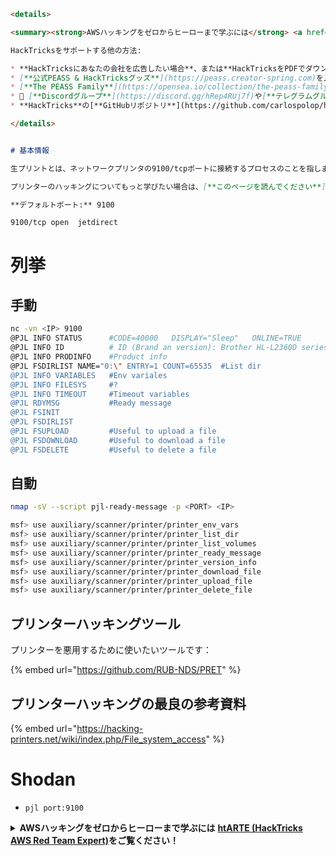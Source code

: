 ```markdown
<details>

<summary><strong>AWSハッキングをゼロからヒーローまで学ぶには</strong> <a href="https://training.hacktricks.xyz/courses/arte"><strong>htARTE (HackTricks AWS Red Team Expert)</strong></a><strong>！</strong></summary>

HackTricksをサポートする他の方法:

* **HackTricksにあなたの会社を広告したい場合**、または**HackTricksをPDFでダウンロードしたい場合**は、[**サブスクリプションプラン**](https://github.com/sponsors/carlospolop)をチェックしてください！
* [**公式PEASS & HackTricksグッズ**](https://peass.creator-spring.com)を入手する
* [**The PEASS Family**](https://opensea.io/collection/the-peass-family)を発見し、独占的な[**NFTs**](https://opensea.io/collection/the-peass-family)のコレクションをチェックする
* 💬 [**Discordグループ**](https://discord.gg/hRep4RUj7f)や[**テレグラムグループ**](https://t.me/peass)に**参加する**か、**Twitter** 🐦 [**@carlospolopm**](https://twitter.com/carlospolopm)で**フォローする**。
* **HackTricks**の[**GitHubリポジトリ**](https://github.com/carlospolop/hacktricks)や[**HackTricks Cloud**](https://github.com/carlospolop/hacktricks-cloud)にPRを提出して、あなたのハッキングテクニックを共有する。

</details>


# 基本情報

生プリントとは、ネットワークプリンタの9100/tcpポートに接続するプロセスのことを指します。これはCUPSやWindowsのプリントアーキテクチャによって使用されるデフォルトの方法であり、プリンターに使用される「_最もシンプルで、最も速く、一般的に最も信頼性の高いネットワークプロトコル_」と考えられています。生の9100ポートプリント、またはJetDirect、AppSocket、PDL-datastreamとも呼ばれるものは、**自体がプリントプロトコルではありません**。代わりに**送信された全てのデータは、TCP上の並列接続のように、直接プリントデバイスによって処理されます**。LPD、IPP、SMBとは異なり、これによりクライアントに直接フィードバックを送ることができ、ステータスやエラーメッセージを含みます。このような**双方向チャネル**は、**PJL**、**PostScript**、または**PCL**コマンドの**結果**に直接**アクセス**することを可能にします。そのため、ほぼ全てのネットワークプリンターでサポートされている生の9100ポートプリントは、PRETやPFTでのセキュリティ分析のためのチャネルとして使用されます。（[こちら](http://hacking-printers.net/wiki/index.php/Port\_9100\_printing)から）

プリンターのハッキングについてもっと学びたい場合は、[**このページを読んでください**](pentesting-printers/)。

**デフォルトポート:** 9100
```
```
9100/tcp open  jetdirect
```
# 列挙

## 手動
```bash
nc -vn <IP> 9100
@PJL INFO STATUS      #CODE=40000   DISPLAY="Sleep"   ONLINE=TRUE
@PJL INFO ID          # ID (Brand an version): Brother HL-L2360D series:84U-F75:Ver.b.26
@PJL INFO PRODINFO    #Product info
@PJL FSDIRLIST NAME="0:\" ENTRY=1 COUNT=65535  #List dir
@PJL INFO VARIABLES   #Env variales
@PJL INFO FILESYS     #?
@PJL INFO TIMEOUT     #Timeout variables
@PJL RDYMSG           #Ready message
@PJL FSINIT
@PJL FSDIRLIST
@PJL FSUPLOAD         #Useful to upload a file
@PJL FSDOWNLOAD       #Useful to download a file
@PJL FSDELETE         #Useful to delete a file
```
## 自動
```bash
nmap -sV --script pjl-ready-message -p <PORT> <IP>
```

```bash
msf> use auxiliary/scanner/printer/printer_env_vars
msf> use auxiliary/scanner/printer/printer_list_dir
msf> use auxiliary/scanner/printer/printer_list_volumes
msf> use auxiliary/scanner/printer/printer_ready_message
msf> use auxiliary/scanner/printer/printer_version_info
msf> use auxiliary/scanner/printer/printer_download_file
msf> use auxiliary/scanner/printer/printer_upload_file
msf> use auxiliary/scanner/printer/printer_delete_file
```
## プリンターハッキングツール

プリンターを悪用するために使いたいツールです：

{% embed url="https://github.com/RUB-NDS/PRET" %}

## プリンターハッキングの最良の参考資料

{% embed url="https://hacking-printers.net/wiki/index.php/File_system_access" %}

# **Shodan**

* `pjl port:9100`


<details>

<summary><strong>AWSハッキングをゼロからヒーローまで学ぶには</strong> <a href="https://training.hacktricks.xyz/courses/arte"><strong>htARTE (HackTricks AWS Red Team Expert)</strong></a><strong>をご覧ください！</strong></summary>

HackTricksをサポートする他の方法：

* **HackTricksにあなたの会社を広告したい**、または**HackTricksをPDFでダウンロードしたい**場合は、[**サブスクリプションプラン**](https://github.com/sponsors/carlospolop)をチェックしてください！
* [**公式のPEASS & HackTricksグッズ**](https://peass.creator-spring.com)を手に入れましょう。
* [**The PEASS Family**](https://opensea.io/collection/the-peass-family)を発見してください。私たちの独占的な[**NFTs**](https://opensea.io/collection/the-peass-family)のコレクションです。
* 💬 [**Discordグループ**](https://discord.gg/hRep4RUj7f)に**参加するか**、[**テレグラムグループ**](https://t.me/peass)に参加するか、**Twitter** 🐦 [**@carlospolopm**](https://twitter.com/carlospolopm)で**フォローしてください。**
* [**HackTricks**](https://github.com/carlospolop/hacktricks) と [**HackTricks Cloud**](https://github.com/carlospolop/hacktricks-cloud) のgithubリポジトリにPRを提出して、あなたのハッキングのコツを**共有してください。**

</details>
